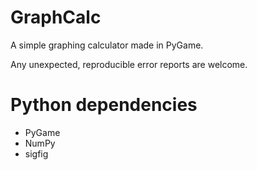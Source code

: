 # GraphCalc
A simple graphing calculator made in PyGame.

Any unexpected, reproducible error reports are welcome.

# Python dependencies
- PyGame
- NumPy
- sigfig
